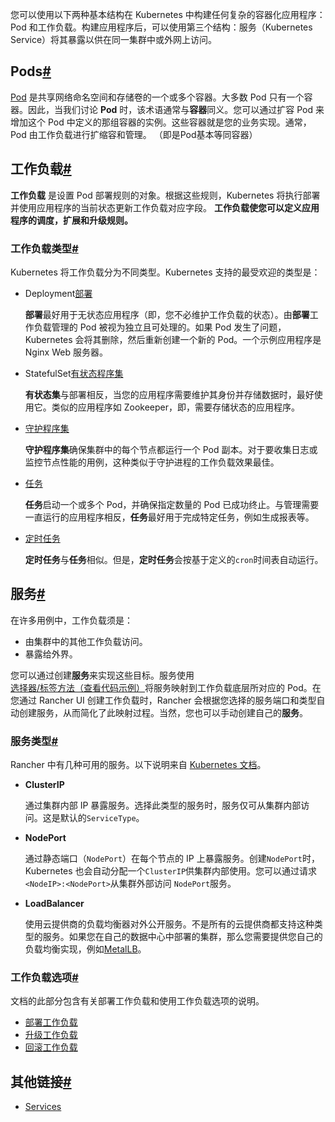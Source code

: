 您可以使用以下两种基本结构在 Kubernetes 中构建任何复杂的容器化应用程序：Pod 和工作负载。构建应用程序后，可以使用第三个结构：服务（Kubernetes Service）将其暴露以供在同一集群中或外网上访问。

## Pods[#](https://docs.rancher.cn/docs/rancher2.5/k8s-in-rancher/workloads/_index#pods "Direct link to heading")

[Pod](https://kubernetes.io/docs/concepts/workloads/pods/pod-overview/) 是共享网络命名空间和存储卷的一个或多个容器。大多数 Pod 只有一个容器。因此，当我们讨论 **Pod** 时，该术语通常与**容器**同义。您可以通过扩容 Pod 来增加这个 Pod 中定义的那组容器的实例。这些容器就是您的业务实现。通常，Pod 由工作负载进行扩缩容和管理。
（即是Pod基本等同容器）
## 工作负载[#](https://docs.rancher.cn/docs/rancher2.5/k8s-in-rancher/workloads/_index#%E5%B7%A5%E4%BD%9C%E8%B4%9F%E8%BD%BD "Direct link to heading")

**工作负载** 是设置 Pod 部署规则的对象。根据这些规则，Kubernetes 将执行部署并使用应用程序的当前状态更新工作负载对应字段。
**工作负载使您可以定义应用程序的调度，扩展和升级规则。**

### 工作负载类型[#](https://docs.rancher.cn/docs/rancher2.5/k8s-in-rancher/workloads/_index#%E5%B7%A5%E4%BD%9C%E8%B4%9F%E8%BD%BD%E7%B1%BB%E5%9E%8B "Direct link to heading")

Kubernetes 将工作负载分为不同类型。Kubernetes 支持的最受欢迎的类型是：

- Deployment[部署](https://kubernetes.io/docs/concepts/workloads/controllers/deployment/)
    
    **部署**最好用于无状态应用程序（即，您不必维护工作负载的状态）。由**部署**工作负载管理的 Pod 被视为独立且可处理的。如果 Pod 发生了问题，Kubernetes 会将其删除，然后重新创建一个新的 Pod。一个示例应用程序是 Nginx Web 服务器。
    
- StatefulSet[有状态程序集](https://kubernetes.io/docs/concepts/workloads/controllers/statefulset/)
    
    **有状态集**与部署相反，当您的应用程序需要维护其身份并存储数据时，最好使用它。类似的应用程序如 Zookeeper，即，需要存储状态的应用程序。
    
- [守护程序集](https://kubernetes.io/docs/concepts/workloads/controllers/daemonset/)
    
    **守护程序集**确保集群中的每个节点都运行一个 Pod 副本。对于要收集日志或监控节点性能的用例，这种类似于守护进程的工作负载效果最佳。
    
- [任务](https://kubernetes.io/docs/concepts/workloads/controllers/jobs-run-to-completion/)
    
    **任务**启动一个或多个 Pod，并确保指定数量的 Pod 已成功终止。与管理需要一直运行的应用程序相反，**任务**最好用于完成特定任务，例如生成报表等。
    
- [定时任务](https://kubernetes.io/docs/concepts/workloads/controllers/cron-jobs/)
    
    **定时任务**与**任务**相似。但是，**定时任务**会按基于定义的`cron`时间表自动运行。
    

## 服务[#](https://docs.rancher.cn/docs/rancher2.5/k8s-in-rancher/workloads/_index#%E6%9C%8D%E5%8A%A1 "Direct link to heading")

在许多用例中，工作负载须是：

- 由集群中的其他工作负载访问。
- 暴露给外界。

您可以通过创建**服务**来实现这些目标。服务使用[选择器/标签方法（查看代码示例）](https://kubernetes.io/docs/concepts/overview/working-with-objects/labels/#service-and-replicationcontroller)将服务映射到工作负载底层所对应的 Pod。在您通过 Rancher UI 创建工作负载时，Rancher 会根据您选择的服务端口和类型自动创建服务，从而简化了此映射过程。当然，您也可以手动创建自己的**服务**。

### 服务类型[#](https://docs.rancher.cn/docs/rancher2.5/k8s-in-rancher/workloads/_index#%E6%9C%8D%E5%8A%A1%E7%B1%BB%E5%9E%8B "Direct link to heading")

Rancher 中有几种可用的服务。以下说明来自 [Kubernetes 文档](https://kubernetes.io/docs/concepts/services-networking/service/#publishing-services-service-types)。

- **ClusterIP**
    
    通过集群内部 IP 暴露服务。选择此类型的服务时，服务仅可从集群内部访问。这是默认的`ServiceType`。
    
- **NodePort**
    
    通过静态端口（`NodePort`）在每个节点的 IP 上暴露服务。创建`NodePort`时，Kubernetes 也会自动分配一个`ClusterIP`供集群内部使用。您可以通过请求`<NodeIP>:<NodePort>`从集群外部访问 `NodePort`服务。
    
- **LoadBalancer**
    
    使用云提供商的负载均衡器对外公开服务。不是所有的云提供商都支持这种类型的服务。如果您在自己的数据中心中部署的集群，那么您需要提供您自己的负载均衡实现，例如[MetalLB](https://metallb.universe.tf/)。
    

### 工作负载选项[#](https://docs.rancher.cn/docs/rancher2.5/k8s-in-rancher/workloads/_index#%E5%B7%A5%E4%BD%9C%E8%B4%9F%E8%BD%BD%E9%80%89%E9%A1%B9 "Direct link to heading")

文档的此部分包含有关部署工作负载和使用工作负载选项的说明。

- [部署工作负载](https://docs.rancher.cn/docs/rancher2.5/k8s-in-rancher/workloads/deploy-workloads/_index)
- [升级工作负载](https://docs.rancher.cn/docs/rancher2.5/k8s-in-rancher/workloads/upgrade-workloads/_index)
- [回滚工作负载](https://docs.rancher.cn/docs/rancher2.5/k8s-in-rancher/workloads/rollback-workloads/_index)

## 其他链接[#](https://docs.rancher.cn/docs/rancher2.5/k8s-in-rancher/workloads/_index#%E5%85%B6%E4%BB%96%E9%93%BE%E6%8E%A5 "Direct link to heading")

- [Services](https://kubernetes.io/docs/concepts/services-networking/service/)